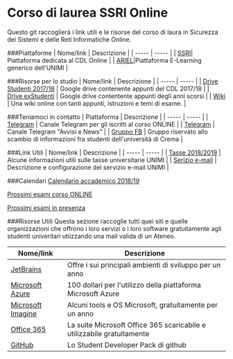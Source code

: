 # Corso di laurea SSRI Online
Questo git raccoglierà i link utili e le risorse del corso di laura in Sicurezza dei Sistemi e delle Reti Informatiche Online.

###Piattaforme 
| Nome/link | Descrizione |
| ----- | ----- |
| [SSRI](http://ssrionline.unimi.it/login/index.php)| Piattaforma dedicata al CDL Online |
| [ARIEL]()|Piattaforma E-Learning generico dell'UNIMI |

###Risorse per lo studio
| Nome/link | Descrizione |
| ----- | ----- |
| [Drive Studenti 2017/18](https://drive.google.com/drive/folders/0B_qRAwdMRXD5aXFLODJjRUZ0ck0?usp=sharing ) | Google drive contenente appunti del CDL 2017/18 |
| [Drive exStudenti](https://drive.google.com/drive/folders/0B0LPH6XL7SlNRExLeEgyY3pUdEU?usp=sharing) | Google drive contentente appunti degli anni scorsi |
| [Wiki](http://www.swappa.it/wiki/Main/HomePage) | Una wiki online con tanti appunti, istruzioni e temi di esame. |

###Teniamoci in contatto
| Piattaforma | Descrizione |
| ----- | ----- |
| [Telegram](https://t.me/joinchat/BPKsUENJuR4lomCnBwAjgg) | Canale Telegram per gli iscritti al corso ONLINE |
| [Telegram](https://t.me/canalessri) | Canale Telegram "Avvisi e News" |
| [Gruppo FB](https://www.facebook.com/groups/SSRICrema/) | Gruppo riservato allo scambio di informazioni fra studenti dell'università di Crema |

###Link Utili
| Nome/link | Descrizione |
| ----- | ----- |
| [Tasse 2018/2019](http://www.unimi.it/studenti/tasse/119919.htm) | Alcune informazioni utili sulle tasse universitarie UNIMI |
| [Serizio e-mail](http://www.unimi.it/studenti/61883.htm#par62003) | Descrizione e configurazione del servizio e-mail UNIMI |

###Calendari
[Calendario accademico 2018/19](http://crema.di.unimi.it/sicurezza-online/calendario_online_18-19.pdf)

[Prossimi esami corso ONLINE](http://www.unimi.it/foProssimiEsami/pdf/F1A)

[Prossimi esami in presenza](http://www.unimi.it/foProssimiEsami/pdf/F68)

###Risorse Utili
Questa sezione raccoglie tutti quei siti e quelle organizzazioni che offrono i loro servizi o i loro software gratuitamente agli studenti univeritari utiizzando una mail valida di un Ateneo.

| Nome/link | Descrizione |
| ----- | ----- |
| [JetBrains](https://www.jetbrains.com/student/) | Offre i sui principali ambienti di sviluppo per un anno |
| [Microsoft Azure](https://azure.microsoft.com/en-us/free/students/) | 100 dollari per l'utilizzo della piattaforma Microsoft Azure |
| [Microsoft Imagine](https://imagine.microsoft.com/en-US/Account/Manage) | Alcuni tools e OS Microsoft, gratuitamente per un anno |
| [Office 365](https://products.office.com/it-it/student/office-in-education) | La suite Microsoft Office 365 scaricabile e utilizzabile gratuitamente |
| [GitHub](https://education.github.com/pack) | Lo Student Developer Pack di github |



